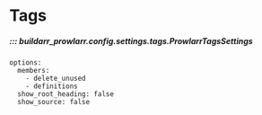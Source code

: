 # Tags

##### ::: buildarr_prowlarr.config.settings.tags.ProwlarrTagsSettings
    options:
      members:
        - delete_unused
        - definitions
      show_root_heading: false
      show_source: false
